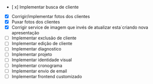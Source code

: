 - [ x] Implementar busca de cliente
- [x] Corrigir/implementar fotos dos clientes
- [x] Puxar fotos dos clientes
- [x] Corrigir service de imagem que invés de atualizar esta´criando nova apresentação
- [ ] Implementar exclusão de cliente
- [ ] Implementar edição de cliente
- [ ] Implementar diagnostico
- [ ] Implementar projeto
- [ ] Implementar identidade visual
- [ ] Implementar cronograma
- [ ] Implementar envio de email
- [ ] Implementar frontend customizado
